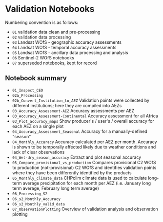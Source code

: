 # Validation Notebooks

Numbering convention is as follows:
 - `01` validation data clean and pre-processing
 - `02` validation data processing
 - `03` Landsat WOfS - geographic accuracy assessments
 - `04` Landsat WOfS - temporal accuracy assessments
 - `05` Landsat WOfS - ancillary data processing and analysis
 - `06` Sentinel-2 WOfS notebooks
 - `07` superseded notebooks, kept for record
 
 ## Notebook summary

 - `01_Inspect_CEO`
 - `02a_Processing`
 - `02b_Convert_Institution_to_AEZ` Validation points were collected by different institutions; here they are compiled into AEZs
 - `03_Accuracy_Assessment-AEZ` Accuracy assessments per AEZ
 - `03_Accuracy_Assessment-Continental` Accuracy assessment for all Africa
 - `03_Plot_accuracy_maps` Show producer's / user's / overall accuracy for each AEZ on a single plot
 - `04_Accuracy_Assessment_Seasonal` Accuracy for a manually-defined "season"
 - `04_Monthly_Accuracy` Accuracy calculated per AEZ per month. Accuracy is shown to be temporally affected likely due to weather conditions and lack of clear observations
 - `04_Wet-dry_season_accuracy` Extract and plot seasonal accuracy
 - `05_Compare_provisional_vs_production` Compares provisional C2 WOfS to production (not-provisional) C2 WOfS and identifies validation points where they have been differently identified by the products
 - `05_Monthly_climate_data` CHPclim climate data is used to calculate long-term average precipitation for each month per AEZ (i.e. January long term average, February long term average)
 - `06_Processing_S2`
 - `06_s2_Monthly_Accuracy`
 - `06_s2_Monthly_valid_data`
 - `07_ObservationPlotting` Overview of validation analysis and observation plotting